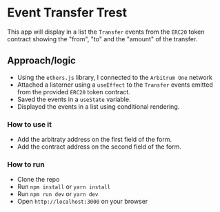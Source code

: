 # Event Transfer Trest

This app will display in a list the `Transfer` events from the `ERC20` token contract showing the "from", "to" and the "amount" of the transfer.

## Approach/logic

- Using the `ethers.js` library, I connected to the `Arbitrum One` network
- Attached a listerner using a `useEffect` to the `Transfer` events emitted from the provided `ERC20` token contract.
- Saved the events in a `useState` variable.
- Displayed the events in a list using conditional rendering.

### How to use it

- Add the arbitraty address on the first field of the form.
- Add the contract address on the second field of the form.

### How to run

- Clone the repo
- Run `npm install` or `yarn install`
- Run `npm run dev` or `yarn dev`
- Open `http://localhost:3000` on your browser
